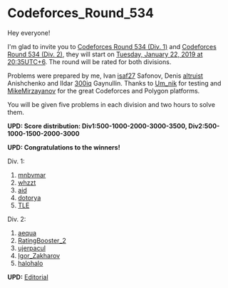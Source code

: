 # Codeforces_Round_534

Hey everyone!

I'm glad to invite you to [Codeforces Round 534 (Div. 1)](https://codeforces.com/contest/1103 "Codeforces Round 534 (Div. 1)") and [Codeforces Round 534 (Div. 2)](https://codeforces.com/contest/1104 "Codeforces Round 534 (Div. 2)"), they will start on [Tuesday, January 22, 2019 at 20:35UTC+6](https://codeforces.com/https://www.timeanddate.com/worldclock/fixedtime.html?day=22&month=1&year=2019&hour=17&min=35&sec=0&p1=166). The round will be rated for both divisions.

Problems were prepared by me, Ivan [isaf27](https://codeforces.com/profile/isaf27 "International Grandmaster isaf27") Safonov, Denis [altruist](https://codeforces.com/profile/altruist "Master altruist") Anishchenko and Ildar [300iq](https://codeforces.com/profile/300iq "Grandmaster 300iq") Gaynullin. Thanks to [Um_nik](https://codeforces.com/profile/Um_nik "Legendary Grandmaster Um_nik") for testing and [MikeMirzayanov](https://codeforces.com/profile/MikeMirzayanov "Headquarters, MikeMirzayanov") for the great Codeforces and Polygon platforms.

You will be given five problems in each division and two hours to solve them.

**UPD: Score distribution: Div1:500-1000-2000-3000-3500, Div2:500-1000-1500-2000-3000**

**UPD: Congratulations to the winners!**

Div. 1:

 1. [mnbvmar](https://codeforces.com/profile/mnbvmar "Legendary Grandmaster mnbvmar")
2. [whzzt](https://codeforces.com/profile/whzzt "International Grandmaster whzzt")
3. [aid](https://codeforces.com/profile/aid "International Grandmaster aid")
4. [dotorya](https://codeforces.com/profile/dotorya "Legendary Grandmaster dotorya")
5. [TLE](https://codeforces.com/profile/TLE "International Grandmaster TLE")

Div. 2:

 1. [aequa](https://codeforces.com/profile/aequa "Expert aequa")
2. [RatingBooster_2](https://codeforces.com/profile/RatingBooster_2 "Expert RatingBooster_2")
3. [ujerpacul](https://codeforces.com/profile/ujerpacul "Expert ujerpacul")
4. [Igor_Zakharov](https://codeforces.com/profile/Igor_Zakharov "Expert Igor_Zakharov")
5. [halohalo](https://codeforces.com/profile/halohalo "Expert halohalo")

**UPD:** [Editorial](Tutorial.md)

